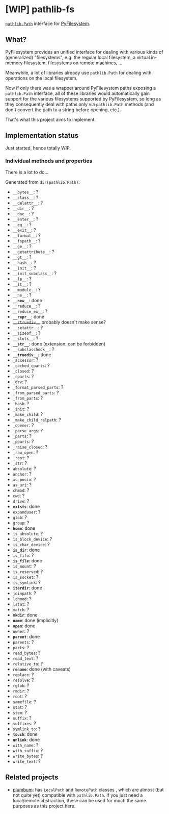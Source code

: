 # [WIP] pathlib-fs

[``pathlib.Path``](https://docs.python.org/3/library/pathlib.html) interface
for [PyFilesystem](https://www.pyfilesystem.org/).

## What?

PyFilesystem provides an unified interface for dealing with various kinds of
(generalized) "filesystems", e.g. the regular local filesystem, a virtual
in-memory filesystem, filesystems on remote machines, ...

Meanwhile, a lot of libraries already use ``pathlib.Path`` for dealing with
operations on the local filesystem.

Now if only there was a wrapper around PyFilesystem paths exposing a
``pathlib.Path`` interface, all of these libraries would automatically gain
support for the various filesystems supported by PyFilesystem, so long as they
consequently deal with paths only via ``pathlib.Path`` methods (and don't
convert the path to a string before opening, etc.).

That's what this project aims to implement.

## Implementation status

Just started, hence totally WIP.

### Individual methods and properties

There is a lot to do...

Generated from ``dir(pathlib.Path)``:

- ``__bytes__``: ?
- ``__class__``: ?
- ``__delattr__``: ?
- ``__dir__``: ?
- ``__doc__``: ?
- ``__enter__``: ?
- ``__eq__``: ?
- ``__exit__``: ?
- ``__format__``: ?
- ``__fspath__``: ?
- ``__ge__``: ?
- ``__getattribute__``: ?
- ``__gt__``: ?
- ``__hash__``: ?
- ``__init__``: ?
- ``__init_subclass__``: ?
- ``__le__``: ?
- ``__lt__``: ?
- ``__module__``: ?
- ``__ne__``: ?
- **``__new__``**: done
- ``__reduce__``: ?
- ``__reduce_ex__``: ?
- **``__repr__``**: done
- ~~``__rtruediv__``~~ probably doesn't make sense?
- ``__setattr__``: ?
- ``__sizeof__``: ?
- ``__slots__``: ?
- **``__str__``**: done (extension: can be forbidden)
- ``__subclasshook__``: ?
- **``__truediv__``**: done
- ``_accessor``: ?
- ``_cached_cparts``: ?
- ``_closed``: ?
- ``_cparts``: ?
- ``_drv``: ?
- ``_format_parsed_parts``: ?
- ``_from_parsed_parts``: ?
- ``_from_parts``: ?
- ``_hash``: ?
- ``_init``: ?
- ``_make_child``: ?
- ``_make_child_relpath``: ?
- ``_opener``: ?
- ``_parse_args``: ?
- ``_parts``: ?
- ``_pparts``: ?
- ``_raise_closed``: ?
- ``_raw_open``: ?
- ``_root``: ?
- ``_str``: ?
- ``absolute``: ?
- ``anchor``: ?
- ``as_posix``: ?
- ``as_uri``: ?
- ``chmod``: ?
- ``cwd``: ?
- ``drive``: ?
- **``exists``**: done
- ``expanduser``: ?
- ``glob``: ?
- ``group``: ?
- **``home``**: done
- ``is_absolute``: ?
- ``is_block_device``: ?
- ``is_char_device``: ?
- **``is_dir``**: done
- ``is_fifo``: ?
- **``is_file``**: done
- ``is_mount``: ?
- ``is_reserved``: ?
- ``is_socket``: ?
- ``is_symlink``: ?
- **``iterdir``**: done
- ``joinpath``: ?
- ``lchmod``: ?
- ``lstat``: ?
- ``match``: ?
- **``mkdir``**: done
- **``name``**: done (implicitly)
- **``open``**: done
- ``owner``: ?
- **``parent``**: done
- ``parents``: ?
- ``parts``: ?
- ``read_bytes``: ?
- ``read_text``: ?
- ``relative_to``: ?
- **``rename``**: done (with caveats)
- ``replace``: ?
- ``resolve``: ?
- ``rglob``: ?
- ``rmdir``: ?
- ``root``: ?
- ``samefile``: ?
- ``stat``: ?
- ``stem``: ?
- ``suffix``: ?
- ``suffixes``: ?
- ``symlink_to``: ?
- **``touch``**: done
- **``unlink``**: done
- ``with_name``: ?
- ``with_suffix``: ?
- ``write_bytes``: ?
- ``write_text``: ?


## Related projects

- [plumbum](https://plumbum.readthedocs.io/): has ``LocalPath`` and
  ``RemotePath`` classes , which are almost (but not quite yet) compatible with
  ``pathlib.Path``. If you just need a local/remote abstraction, these can be
  used for much the same purposes as this project here.

